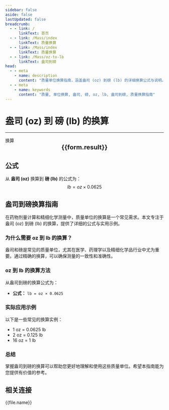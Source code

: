 ```yaml
---
sidebar: false
aside: false
lastUpdated: false
breadcrumb:
  - - link: /
      linkText: 首页
  - - link: /Mass/index
      linkText: 质量换算
  - - link: /Mass/index
      linkText: 质量换算
  - - link: /Mass/oz-to-lb
      linkText: 盎司到磅
head:
  - - meta
    - name: description
      content: "质量单位换算指南，涵盖盎司 (oz) 到磅 (lb) 的详细换算公式与说明。"
  - - meta
    - name: keywords
      content: "质量, 单位换算, 盎司, 磅, oz, lb, 盎司到磅, 质量换算指南"
---
```

# 盎司 (oz) 到 磅 (lb) 的换算
---
<script setup>
import { onMounted, reactive, inject, ref } from 'vue'
import { NButton, NForm, NFormItem, NInput, NInputNumber, NSelect, NCard, useMessage,NGrid ,NGi } from 'naive-ui'
import { defineClientComponent } from 'vitepress'
import { Mass } from '../files';

const convert = inject('convert')

const form = reactive({
  number: null,
  result: '',
})

const convertHandler = () => {
  if (form.number !== null && !isNaN(form.number)) {
    const convertedValue = parseFloat(form.number) * 0.0625
    form.result = `${form.number}oz = ${convertedValue.toFixed(4)}lb`
  } else {
    form.result = '请输入有效的数值。'
  }
}
</script>

<n-form size="large" :model="form">
  <n-form-item label="盎司 (oz)">
    <n-input-number v-model:value="form.number" placeholder="输入盎司" style="width: 100%" />
  </n-form-item>
  <n-form-item>
    <n-button type="info" @click="convertHandler" block>换算</n-button>
  </n-form-item>
</n-form>

<n-card  embedded :bordered="false" hoverable>
  <div  style="text-align:center;font-size:20px;">
    <strong>{{form.result}}</strong>
  </div>
</n-card>

## 公式

从 **盎司 (oz)** 换算到 **磅 (lb)** 的公式为：
$$ lb = oz \times 0.0625 $$

## 盎司到磅换算指南

在药物剂量计算和精细化学测量中，质量单位的换算是一个常见需求。本文专注于盎司 (oz) 到磅 (lb) 的换算，提供了详细的公式与实用示例。

### 为什么需要 oz 到 lb 的换算？

盎司和磅是常见的质量单位，尤其在医学、药理学以及精细化学品行业中尤为重要。通过精确的换算，可以确保测量的一致性和准确性。

### oz 到 lb 的换算方法

从盎司到磅的换算公式为：

- **公式：** `lb = oz × 0.0625`

### 实际应用示例

以下是一些常见的换算实例：

- 1 oz = 0.0625 lb
- 2 oz = 0.125 lb
- 16 oz = 1 lb

### 总结

掌握盎司到磅的换算可以帮助您更好地理解和使用这些质量单位。希望本指南能为您提供有价值的参考。

## 相关连接
<n-grid x-gap="12" :cols="2">
  <n-gi v-for="(file, index) in Mass" :key="index">
    <n-button
      text
      tag="a"
      :href="file.path"
      type="info"
    >
      {{file.name}}
    </n-button>
  </n-gi>
</n-grid>